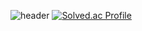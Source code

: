 ![header](https://capsule-render.vercel.app/api?type=waving&color=auto&height=300&section=header&text=Welcome&fontSize=90&animation=fadeIn&fontAlignY=38&desc=JooHyung's%20GitHub%20Profile%20&descAlignY=51&descAlign=62)
[![Solved.ac Profile](http://mazassumnida.wtf/api/generate_badge?boj=jooh9992)](https://solved.ac/profile/jooh9992)<br/>
